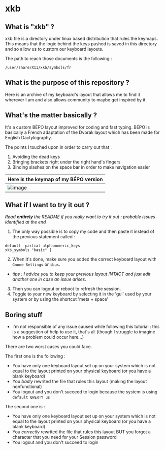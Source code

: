 # xkb

## What is "xkb" ?

xkb file is a directory under linux based distribution that rules the keymaps. This means that the logic behind the keys pushed is saved in this directory and so allow us to custom our keyboard layouts.

The path to reach those documents is the following :
```
/user/share/X11/xkb/symbols/fr
```

## What is the purpose of this repository ?

Here is an archive of my keyboard's layout that allows me to find it wherever I am and also allows community to maybe get inspired by it.

## What's the matter basically ?

It's a custom BÉPO layout improved for coding and fast typing.
BÉPO is basically a French adaptation of the Dvorak layout which has been made for English Dactylography.

The points I touched upon in order to carry out that :

1. Avoiding the dead keys
2. Bringing brackets right under the right hand's fingers
3. Binding slashes on the space bar in order to make navigation easier

|Here is the keymap of my BÉPO version|
|-|
|![image](https://bit.ly/3mRh5Ok)|

## What if I want to try it out ?

_Read **entirely** the README if you really want to try it out : probable issues identified at the end_

1. The only way possible is to copy my code and then paste it instead of the previous statement called :

```
default  partial alphanumeric_keys
xkb_symbols "basic" {
```

2. When it's done, make sure you added the correct keyboard layout with `Gnome Settings` or `ibus`.
 - _tips : I advice you to keep your previous layout *INTACT* and just edit another one in case an issue arises._
3. Then you can logout or reboot to refresh the session.
4. Toggle to your new keyboard by selecting it in the 'gui' used by your system or by using the shortcut 'meta + space'

## Boring stuff

 - I'm not responsible of any issue caused while following this tutorial : this is a suggestion of help to use it, that's all (though I struggle to imagine how a problem could occur here…)

There are two worst cases you could face.

The first one is the following :
   - You have only one keyboard layout set up on your system which is not equal to the layout printed on your physical keyboard (or you have a blank keyboard)
   - You _badly_ rewrited the file that rules this layout (making the layout nonfunctional)
   - You logout and you don't succeed to login because the system is using `default QWERTY us`

The second one is :
   - You have only one keyboard layout set up on your system which is not equal to the layout printed on your physical keyboard (or you have a blank keyboard)
   - You _correctly_ rewrited the file that rules this layout BUT you forgot a character that you need for your Session password
   - You logout and you don't succeed to login
